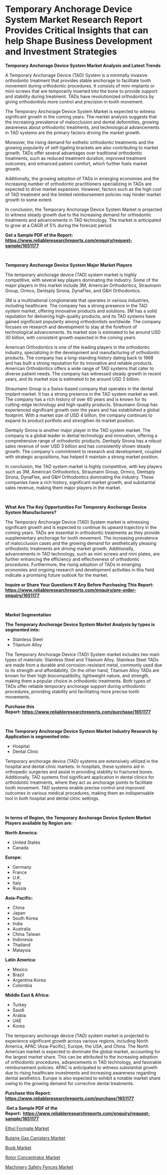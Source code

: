 <p><h1>Temporary Anchorage Device System Market Research Report Provides Critical Insights that can help Shape Business Development and Investment Strategies</h1></p><p><strong>Temporary Anchorage Device System Market Analysis and Latest Trends</strong></p>
<p><p>A Temporary Anchorage Device (TAD) System is a minimally invasive orthodontic treatment that provides stable anchorage to facilitate tooth movement during orthodontic procedures. It consists of mini-implants or mini-screws that are temporarily inserted into the bone to provide support and stability during treatment. TADs have revolutionized orthodontics by giving orthodontists more control and precision in tooth movement.</p><p>The Temporary Anchorage Device System Market is expected to witness significant growth in the coming years. The market analysis suggests that the increasing prevalence of malocclusion and dental deformities, growing awareness about orthodontic treatments, and technological advancements in TAD systems are the primary factors driving the market growth.</p><p>Moreover, the rising demand for esthetic orthodontic treatments and the growing popularity of self-ligating brackets are also contributing to market growth. TADs offer several advantages over traditional orthodontic treatments, such as reduced treatment duration, improved treatment outcomes, and enhanced patient comfort, which further fuels market growth.</p><p>Additionally, the growing adoption of TADs in emerging economies and the increasing number of orthodontic practitioners specializing in TADs are expected to drive market expansion. However, factors such as the high cost of TAD treatment and the limited reimbursement policies may hinder market growth to some extent.</p><p>In conclusion, the Temporary Anchorage Device System Market is projected to witness steady growth due to the increasing demand for orthodontic treatments and advancements in TAD technology. The market is anticipated to grow at a CAGR of 5% during the forecast period.</p></p>
<p><strong>Get a Sample PDF of the Report:&nbsp; <a href="https://www.reliableresearchreports.com/enquiry/request-sample/1651177">https://www.reliableresearchreports.com/enquiry/request-sample/1651177</a></strong></p>
<p>&nbsp;</p>
<p><strong>Temporary Anchorage Device System Major Market Players</strong></p>
<p><p>The temporary anchorage device (TAD) system market is highly competitive, with several key players dominating the industry. Some of the major players in this market include 3M, American Orthodontics, Straumann Group, Ormco, Dentsply Sirona, DynaFlex, and G&H Orthodontics.</p><p>3M is a multinational conglomerate that operates in various industries, including healthcare. The company has a strong presence in the TAD system market, offering innovative products and solutions. 3M has a solid reputation for delivering high-quality products, and its TAD systems have gained significant popularity among orthodontists worldwide. The company focuses on research and development to stay at the forefront of technological advancements. Its market size is estimated to be around USD 30 billion, with consistent growth expected in the coming years.</p><p>American Orthodontics is one of the leading players in the orthodontic industry, specializing in the development and manufacturing of orthodontic products. The company has a long-standing history dating back to 1968 and has built a strong reputation for its innovative and reliable products. American Orthodontics offers a wide range of TAD systems that cater to diverse patient needs. The company has witnessed steady growth in recent years, and its market size is estimated to be around USD 2 billion.</p><p>Straumann Group is a Swiss-based company that operates in the dental implant market. It has a strong presence in the TAD system market as well. The company has a rich history of over 60 years and is known for its cutting-edge technology and high-quality products. Straumann Group has experienced significant growth over the years and has established a global footprint. With a market size of USD 4 billion, the company continues to expand its product portfolio and strengthen its market position.</p><p>Dentsply Sirona is another major player in the TAD system market. The company is a global leader in dental technology and innovation, offering a comprehensive range of orthodontic products. Dentsply Sirona has a robust sales revenue of over USD 3 billion and has consistently shown steady growth. The company's commitment to research and development, coupled with strategic acquisitions, has helped it maintain a strong market position.</p><p>In conclusion, the TAD system market is highly competitive, with key players such as 3M, American Orthodontics, Straumann Group, Ormco, Dentsply Sirona, DynaFlex, and G&H Orthodontics dominating the industry. These companies have a rich history, significant market growth, and substantial sales revenue, making them major players in the market.</p></p>
<p>&nbsp;</p>
<p><strong>What Are The Key Opportunities For Temporary Anchorage Device System Manufacturers?</strong></p>
<p><p>The Temporary Anchorage Device (TAD) System market is witnessing significant growth and is expected to continue its upward trajectory in the coming years. TADs are essential in orthodontic treatments as they provide supplementary anchorage for tooth movement. The increasing prevalence of malocclusion cases and the growing demand for aesthetically pleasing orthodontic treatments are driving market growth. Additionally, advancements in TAD technology, such as mini screws and mini plates, are further enhancing the efficiency and effectiveness of orthodontic procedures. Furthermore, the rising adoption of TADs in emerging economies and ongoing research and development activities in this field indicate a promising future outlook for the market.</p></p>
<p><strong>Inquire or Share Your Questions If Any Before Purchasing This Report: <a href="https://www.reliableresearchreports.com/enquiry/pre-order-enquiry/1651177">https://www.reliableresearchreports.com/enquiry/pre-order-enquiry/1651177</a></strong></p>
<p>&nbsp;</p>
<p><strong>Market Segmentation</strong></p>
<p><strong>The Temporary Anchorage Device System Market Analysis by types is segmented into:</strong></p>
<p><ul><li>Stainless Steel</li><li>Titanium Alloy</li></ul></p>
<p><p>The Temporary Anchorage Device (TAD) System market includes two main types of materials: Stainless Steel and Titanium Alloy. Stainless Steel TADs are made from a durable and corrosion-resistant metal, commonly used due to its strength and affordability. On the other hand, Titanium Alloy TADs are known for their high biocompatibility, lightweight nature, and strength, making them a popular choice in orthodontic treatments. Both types of TADs offer reliable temporary anchorage support during orthodontic procedures, providing stability and facilitating more precise tooth movements.</p></p>
<p><strong>Purchase this Report:&nbsp;<a href="https://www.reliableresearchreports.com/purchase/1651177">https://www.reliableresearchreports.com/purchase/1651177</a></strong></p>
<p>&nbsp;</p>
<p><strong>The Temporary Anchorage Device System Market Industry Research by Application is segmented into:</strong></p>
<p><ul><li>Hospital</li><li>Dental Clinic</li></ul></p>
<p><p>Temporary anchorage device (TAD) systems are extensively utilized in the hospital and dental clinic markets. In hospitals, these systems aid in orthopedic surgeries and assist in providing stability to fractured bones. Additionally, TAD systems find significant application in dental clinics for orthodontic treatments, where they act as anchorage points to facilitate tooth movement. TAD systems enable precise control and improved outcomes in various medical procedures, making them an indispensable tool in both hospital and dental clinic settings.</p></p>
<p>&nbsp;</p>
<p><strong>In terms of Region, the Temporary Anchorage Device System Market Players available by Region are:</strong></p>
<p>
    <p> <strong> North America: </strong>
        <ul>
            <li>United States</li>
            <li>Canada</li>
        </ul>
        </p> 
    <p> <strong> Europe: </strong>
        <ul>
            <li>Germany</li>
            <li>France</li>
            <li>U.K.</li>
            <li>Italy</li>
            <li>Russia</li>
        </ul>
        </p> 
    <p> <strong> Asia-Pacific: </strong>
        <ul>
            <li>China</li>
            <li>Japan</li>
            <li>South Korea</li>
            <li>India</li>
            <li>Australia</li>
            <li>China Taiwan</li>
            <li>Indonesia</li>
            <li>Thailand</li>
            <li>Malaysia</li>
        </ul>
        </p> 
    <p> <strong> Latin America: </strong>
        <ul>
            <li>Mexico</li>
            <li>Brazil</li>
            <li>Argentina Korea</li>
            <li>Colombia</li>
        </ul>
        </p> 
    <p> <strong> Middle East & Africa: </strong>
        <ul>
            <li>Turkey</li>
            <li>Saudi</li>
            <li>Arabia</li>
            <li>UAE</li>
            <li>Korea</li>
        </ul>
    </p>
    </p>
<p><p>The temporary anchorage device (TAD) system market is projected to experience significant growth across various regions, including North America, APAC (Asia-Pacific), Europe, the USA, and China. The North American market is expected to dominate the global market, accounting for the largest market share. This can be attributed to the increasing adoption of orthodontic procedures, advancements in TAD technology, and favorable reimbursement policies. APAC is anticipated to witness substantial growth due to rising healthcare investments and increasing awareness regarding dental aesthetics. Europe is also expected to exhibit a notable market share owing to the growing demand for corrective dental treatments.</p></p>
<p><strong>Purchase this Report: <a href="https://www.reliableresearchreports.com/purchase/1651177">https://www.reliableresearchreports.com/purchase/1651177</a></strong></p>
<p>&nbsp;<strong>Get a Sample PDF of the Report:&nbsp;&nbsp;<a href="https://www.reliableresearchreports.com/enquiry/request-sample/1651177">https://www.reliableresearchreports.com/enquiry/request-sample/1651177</a></strong></p>
<p><strong></strong></p>
<p><p><a href="https://medium.com/@ebbakautzer/ethyl-formate-market-size-growth-forecast-2023-2030-ed50a4d6955e">Ethyl Formate Market</a></p><p><a href="https://www.linkedin.com/pulse/butane-gas-canisters-market-research-report-unlocks-analysis-w1zbe/">Butane Gas Canisters Market</a></p><p><a href="https://github.com/dzharov81/Market-Research-Report-List-1/blob/main/book-market.md">Book Market</a></p><p><a href="https://www.linkedin.com/pulse/rotor-concentrator-market-size-share-amp-trends-analysis-uheme/">Rotor Concentrator Market</a></p><p><a href="https://github.com/scarol104/Market-Research-Report-List-1/blob/main/machinery-safety-fences-market.md">Machinery Safety Fences Market</a></p></p>
